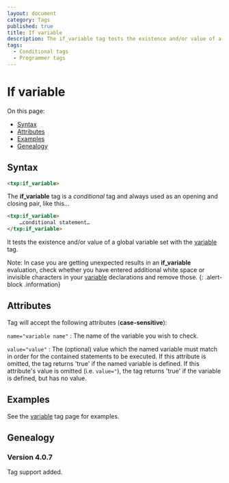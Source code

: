 ```yaml
---
layout: document
category: Tags
published: true
title: If variable
description: The if_variable tag tests the existence and/or value of a global variable set with the variable tag.
tags:
  - Conditional tags
  - Programmer tags
---
```


# If variable

On this page:

* [Syntax](#syntax)
* [Attributes](#attributes)
* [Examples](#examples)
* [Genealogy](#genealogy)

## Syntax

~~~ html
<txp:if_variable>
~~~

The **if_variable** tag is a *conditional* tag and always used as an opening and closing pair, like this…

~~~ html
<txp:if_variable>
    …conditional statement…
</txp:if_variable>
~~~

It tests the existence and/or value of a global variable set with the [variable](variable) tag.

Note: In case you are getting unexpected results in an **if_variable** evaluation, check whether you have entered additional white space or invisible characters in your [variable](variable) declarations and remove those.
{: .alert-block .information}

## Attributes

Tag will accept the following attributes (**case-sensitive**):

`name="variable name"`
: The name of the variable you wish to check.

`value="value"`
: The (optional) value which the named variable must match in order for the contained statements to be executed. If this attribute is omitted, the tag returns 'true' if the named variable is defined. If this attribute's value is omitted (i.e. `value="`), the tag returns 'true' if the variable is defined, but has no value.

## Examples

See the [variable](variable) tag page for examples.

## Genealogy

### Version 4.0.7

Tag support added.
